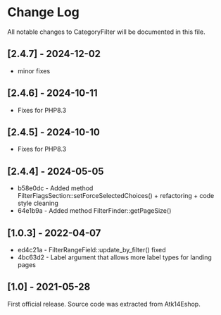 # Change Log
All notable changes to CategoryFilter will be documented in this file.

## [2.4.7] - 2024-12-02

* minor fixes

## [2.4.6] - 2024-10-11

* Fixes for PHP8.3

## [2.4.5] - 2024-10-10

* Fixes for PHP8.3

## [2.4.4] - 2024-05-05

* b58e0dc - Added method FilterFlagsSection::setForceSelectedChoices() + refactoring + code style cleaning
* 64e1b9a - Added method FilterFinder::getPageSize()

## [1.0.3] - 2022-04-07

* ed4c21a - FilterRangeField::update_by_filter() fixed
* 4bc63d2 - Label argument that allows more label types for landing pages

## [1.0] - 2021-05-28

First official release. Source code was extracted from Atk14Eshop.

